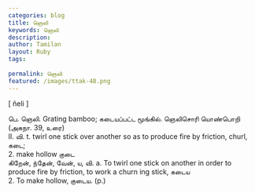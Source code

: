 ```yaml
---
categories: blog
title: ஞெலி
keywords: ஞெலி
description: 
author: Tamilan
layout: Ruby
tags: 
 
permalink: ஞெலி
featured: /images/ttak-48.png
---
```

  
[ ñeli ]  
  
பெ. ஞெலி. Grating bamboo; கடையப்பட்ட மூங்கில். ஞெலிசொரி யொண்பொறி (அகநா. 39, உரை)  
II. வி. t. twirl one stick over another so as to produce fire by friction, churl, கடை;  
2. make hollow குடை  
கிறேன், ந்தேன், வேன், ய, வி. a. To twirl one stick on another in order to produce fire by friction, to work a churn ing stick, கடைய  
2. To make hollow, குடைய. (p.)